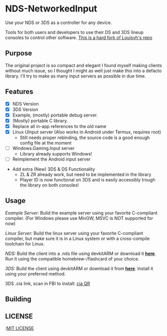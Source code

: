 NDS-NetworkedInput
===============
Use your NDS or 3DS as a controller for any device.

Tools for both users and developers to use their DS and 3DS lineup consoles to control other software.
[This is a hard fork of Louisvh's repo](https://github.com/Louisvh/NDS-controller)

## Purpose
The original project is so compact and elegant I found myself making clients without much issue, so I thought I might as well just make this into a defacto library. I'll try to make as many input servers as possible in due time.

## Features
- [x] NDS Version
- [x] 3DS Version
- [x] Example, (mostly) portable debug server.
- [X] (Mostly) portable C library.
- [X] Replace all in-app references to the old name
- [X] Linux UInput server (Also works in Android under Termux, requires root)
  - Still needs proper rebinding, the source code is a good enough config file at the moment
- [ ] Windows.Gaming.Input server
  - Library already supports Windows!
- [ ] Reimplement the Android input server
- Add extra (New) 3DS & DS Functionality
  - ZL & ZR already work, but need to be implemented in the library
  - Player ID is now functional on 3DS and is easily accessibly trough the library on both consoles!

## Usage
*Example Server:*
Build the example server using your favorite C-compliant compiler. (For Windows please use MinGW, MSVC is NOT supported for now)

*Linux Server:*
Build the linux server using your favorite C-compliant compiler, but make sure it is in a Linux system or with a cross-compile toolchain for Linux.

*NDS:*
Build the client into a .nds file using devkitARM or download it __[here](https://github.com/Louisvh/NDS-controller/releases/download/v1.2.0/NDS-controller.nds)__.
Run it using the compatible homebrew-/flashcard of your choice.

*3DS:*
Build the client using devkitARM or download it from __[here](https://github.com/Louisvh/NDS-controller/releases/download/v1.2.0/NDS-controller.cia)__. Install it
using your preferred method.

3DS .cia link, scan in FBI to install:
[cia QR](https://user-images.githubusercontent.com/6605273/31919870-b90b7636-b865-11e7-8b23-934e8c221887.png)

## Building


## LICENSE
:[MIT LICENSE](LICENSE)
